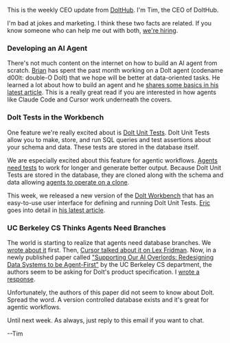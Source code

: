 This is the weekly CEO update from [DoltHub](https://www.dolthub.com/). I'm Tim, the CEO of DoltHub. 

I'm bad at jokes and marketing. I think these two facts are related. If you know someone who can help me out with both, [we're hiring](https://www.linkedin.com/jobs/view/4299619875/).

### Developing an AI Agent

There's not much content on the internet on how to build an AI agent from scratch. [Brian](https://www.dolthub.com/team#brian) has spent the past month working on a Dolt agent (codename d00lt: double-O Dolt) that we hope will be better at data-oriented tasks. He learned a lot about how to build an agent and he [shares some basics in his latest article](https://www.dolthub.com/blog/2025-09-19-agentic-development/). This is a really great read if you are interested in how agents like Claude Code and Cursor work underneath the covers.

### Dolt Tests in the Workbench

One feature we're really excited about is [Dolt Unit Tests](https://www.dolthub.com/blog/2025-08-29-unit-testing-dolt-database/). Dolt Unit Tests allow you to make, store, and run SQL queries and test assertions about your schema and data. These tests are stored in the database itself. 

We are especially excited about this feature for agentic workflows. [Agents need tests](https://www.dolthub.com/blog/2025-08-06-agents-need-tests/) to work for longer and generate better output. Because Dolt Unit Tests are stored in the database, they are cloned along with the schema and data allowing [agents to operate on a clone](https://www.dolthub.com/blog/2025-08-25-agents-need-clones/).

This week, we released a new version of the [Dolt Workbench](https://github.com/dolthub/dolt-workbench) that has an easy-to-use user interface for defining and running Dolt Unit Tests. [Eric](https://www.dolthub.com/team#eric) goes into detail in [his latest article](https://www.dolthub.com/blog/2025-09-23-dolt-tests-in-workbench/).

### UC Berkeley CS Thinks Agents Need Branches

The world is starting to realize that agents need database branches. We [wrote about it](https://www.dolthub.com/blog/2025-03-17-dolt-agentic-workflows/) first. Then, [Cursor talked about it on Lex Fridman](https://www.dolthub.com/blog/2025-06-05-cursor-database-branches/). Now, in a newly published paper called ["Supporting Our AI Overlords: Redesigning Data Systems to be Agent-First"](https://arxiv.org/pdf/2509.00997) by the UC Berkeley CS department, the authors seem to be asking for Dolt's product specification. I [wrote a response](https://www.dolthub.com/blog/2025-09-24-berkeley-cs-agents-need-branches/). 

Unfortunately, the authors of this paper did not seem to know about Dolt. Spread the word. A version controlled database exists and it's great for agentic workflows.

Until next week. As always, just reply to this email if you want to chat.

--Tim